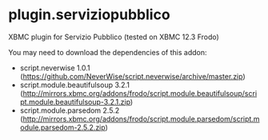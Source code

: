 plugin.serviziopubblico
=======================

XBMC plugin for Servizio Pubblico (tested on XBMC 12.3 Frodo)

You may need to download the dependencies of this addon:
- script.neverwise 1.0.1 (https://github.com/NeverWise/script.neverwise/archive/master.zip)
- script.module.beautifulsoup 3.2.1 (http://mirrors.xbmc.org/addons/frodo/script.module.beautifulsoup/script.module.beautifulsoup-3.2.1.zip)
- script.module.parsedom 2.5.2 (http://mirrors.xbmc.org/addons/frodo/script.module.parsedom/script.module.parsedom-2.5.2.zip)
